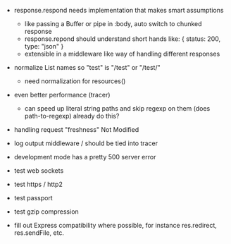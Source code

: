 - response.respond needs implementation that makes smart assumptions
  * like passing a Buffer or pipe in :body, auto switch to chunked response
  * response.repond should understand short hands like: { status: 200, type: "json" }
  * extensible in a middleware like way of handling different responses


- normalize List names so "test" is "/test" or "/test/"
   * need normalization for resources()

- even better performance (tracer)
  - can speed up literal string paths and skip regexp on them
    (does path-to-regexp) already do this?

- handling request "freshness" Not Modified

- log output middleware / should be tied into tracer

- development mode has a pretty 500 server error

- test web sockets

- test https / http2

- test passport

- test gzip compression

- fill out Express compatibility where possible, for instance res.redirect, res.sendFile, etc.
